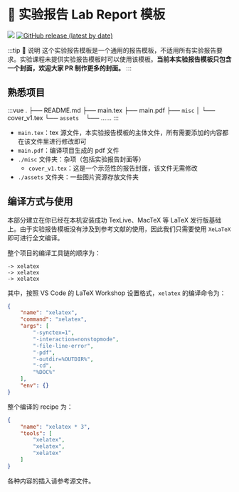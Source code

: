 # 🧪 实验报告 Lab Report 模板

[![](https://img.shields.io/badge/maintainer-@Silvester-6e5773?logo=github&labelColor=2b2b2b)](https://github.com/Silverster98)
[![GitHub release (latest by date)](https://img.shields.io/github/v/release/spencerwooo/BIThesis?color=008080&logo=latex&labelColor=2b2b2b)](https://github.com/BITNP/BIThesis/releases/latest)

:::tip 🎈 说明
这个实验报告模板是一个通用的报告模板，不适用所有实验报告要求。实验课程未提供实验报告模板时可以使用该模板。**当前本实验报告模板只包含一个封面，欢迎大家 PR 制作更多的封面。**
:::

## 熟悉项目

:::vue
.
├── README.md
├── main.tex
├── main.pdf
├── `misc`
│    └── cover_v1.tex
└── `assets`
      └── ……
:::

- `main.tex`：tex 源文件，本实验报告模板的主体文件，所有需要添加的内容都在该文件里进行修改即可
- `main.pdf`：编译项目生成的 pdf 文件
- `./misc` 文件夹：杂项（包括实验报告封面等）
  - `cover_v1.tex`：这是一个示范性的报告封面，该文件无需修改
- `./assets` 文件夹：一些图片资源存放文件夹

## 编译方式与使用

本部分建立在你已经在本机安装成功 TexLive、MacTeX 等 LaTeX 发行版基础上。由于实验报告模板没有涉及到参考文献的使用，因此我们只需要使用 `XeLaTeX` 即可进行全文编译。

整个项目的编译工具链的顺序为：

```
-> xelatex
-> xelatex
-> xelatex
```

其中，按照 VS Code 的 LaTeX Workshop 设置格式，`xelatex` 的编译命令为：

```json
{
    "name": "xelatex",
    "command": "xelatex",
    "args": [
        "-synctex=1",
        "-interaction=nonstopmode",
        "-file-line-error",
        "-pdf",
        "-outdir=%OUTDIR%",
        "-cd",
        "%DOC%"
    ],
    "env": {}
}
```

整个编译的 recipe 为：

```json
{
    "name": "xelatex * 3",
    "tools": [
        "xelatex",
        "xelatex",
        "xelatex"
    ]
}
```
各种内容的插入请参考源文件。
